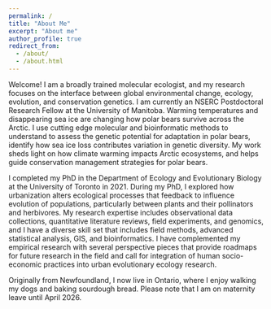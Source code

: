```yaml
---
permalink: /
title: "About Me"
excerpt: "About me"
author_profile: true
redirect_from: 
  - /about/
  - /about.html
---
```


Welcome! I am a broadly trained molecular ecologist, and my research focuses on the interface between global environmental change, ecology, evolution, and conservation genetics. 
I am currently an NSERC Postdoctoral Research Fellow at the University of Manitoba. Warming temperatures and disappearing sea ice are changing how polar bears survive across the Arctic. I use cutting edge molecular and bioinformatic methods to understand to assess the genetic potential for adaptation in polar bears, identify how sea ice loss contributes variation in genetic diversity. My work sheds light on how climate warming impacts Arctic ecosystems, and helps guide conservation management strategies for polar bears.

I completed my PhD in the Department of Ecology and Evolutionary Biology at the University of Toronto in 2021. During my PhD, I explored how urbanization alters ecological processes that feedback to influence evolution of populations, particularly between plants and their pollinators and herbivores. My research expertise includes observational data collections, quantitative literature reviews, field experiments, and genomics, and I have a diverse skill set that includes field methods, advanced statistical analysis, GIS, and bioinformatics. I have complemented my empirical research with several perspective pieces that provide roadmaps for future research in the field and call for integration of human socio-economic practices into urban evolutionary ecology research. 

Originally from Newfoundland, I now live in Ontario, where I enjoy walking my dogs and baking sourdough bread. Please note that I am on maternity leave until April 2026.
